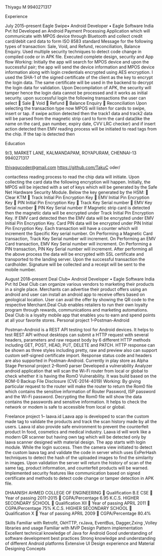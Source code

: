 Thiyagu M
9940271317


Experience

July 2015–present
Eagle Swipe• Android Developer • Eagle Software India Pvt ltd
Developed an Android Payment Processing Application which will
communicate with MPOS device through Bluetooth and collect credit
card/debit card data to form ISO 8583 standard Message for the
following types of transaction: Sale, Void, and Refund, reconciliation,
Balance Enquiry. Used multiple security techniques to detect code
change in compiled code or in APK file. Executed complete design,
security and App flow
Working:
Initially the app will search for MPOS device and upon the successful
pair; the app will send the device information and MPOS device
information along with login credentials encrypted using AES encryption.
I used the SHA-1 of the signed certificate of the client as the key to
encrypt the login data. The same certificate will be used in the backend
to decrypt the login data for validation. Upon Decompilation of APK, the
security will tamper hence the login data cannot be processed and it
works as initial security. upon successful login the following transactions
the user can select
 Sale
 Void
 Refund
 Balance Enquiry
 Reconciliation
Upon selecting the transaction type now MPOS will listen for cards to
swipe, insert or tap. if swipe action detected then the track1 data and
track2 data will be parsed from the magnetic strip card to form the card
data(like the name on the card, pan number, expiry date, CVV LRC
checker) and if insert action detected then EMV reading process will be
initiated to read tags from the chip. If the tap is detected then

Education

9/3, MARKET LANE,
KALMANDAPAM,
ROYAPURAM,
CHENNAI-13
9940271317

thiyagucoder@gmail.com
https://github.com/TakuC
oder/

contactless reading process to read the chip data will initiate. Upon
collecting the card data the following encryption will happen.
Initially, the MPOS will be injected with a set of keys which will be
generated by the Safe Net Hardware Security Module.
Below the key generated by the HSM:
 Clear KTM
 Track Initial Pin Encryption Key
 EMV Initial Pin Encryption Key
 PIN Initial Pin Encryption Key
 Track Key Serial number
 EMV Key Serial number
 PIN Key Serial number
If Magnetic strip card is detected then the magnetic data will be
encrypted under Track Initial Pin Encryption Key. If EMV card detected
then the EMV data will be encrypted under EMV Initial Pin Encryption
Key. Card PIN data will be encrypted under PIN Initial Pin Encryption Key.
Each transaction will have a counter which will increment the Specific
Key serial number. On Performing a Magnetic Card transaction, Track
Key Serial number will increment. On Performing an EMV Card
transaction, EMV Key Serial number will increment. On Performing a PIN
transaction, PIN Key Serial number will increment. After performing all
the above process the data will be encrypted with SSL certificate and
transported to the landing server. Upon the successful transaction the
cardholder. Signature will be collected and a receipt will be sent to the
mobile number.

August 2018–present
Deal Club• Android Developer • Eagle Software India Pvt ltd
Deal Club can organize various vendors to marketing their products in a
single place. Merchants can advertise their product offers using an
android and user can install an android app to receive offers based on
geological location. User can avail the offer by showing the QR code to
the respective Merchant.Deal Club enables retailers to run their own
loyalty program through rewards, communications and marketing
automations. Deal Club is a loyalty mobile app that enables you to earn
and spend points at all your favorite stores.
Personal project 1–Postman-Android

Postman-Android is a REST API testing tool for Android devices. It helps
to test REST API without desktops can submit a HTTP request with
several headers, parameters and raw request body by 6 different HTTP
methods including GET, POST, HEAD, PUT, DELETE and PATCH. HTTP
response can be shown as three styles including pretty, raw and preview
also can support custom self-signed certificate import. Response status
code and headers are also supported in Postman-Android. Currently in
play store as Alpha Stage
Personal project 2–Rom0 parser
Developed a vulnerability Analyzer android application that will scan the
Wi-Fi router from local or global to check whether it is having the RomO
Vulnerability. It was build based on the ROM-0 Backup File Disclosure
(CVE-2014-4019)
Working:
By giving particular request to the router will make the router to return
the Rom0 file which contains the sensitive information of Router
Password, ISP password and the Wi-Fi password. Decrypting the Rom0
file will show the data contains the passwords and sensitive information.
It helps to check the network or modem is safe to accessible from local
or global.

Freelance project 1– laava.id
Laava app is developed to scan the custom made tag to validate the
products and track the scan history made by all the users. Laava id also
provide safe environment to prevent the counterfeit product In food,
cosmetics and medical industry. Laava id will work like a modern QR
scanner but having own tag which will be detected only by laava scanner
designed with material design. The app starts with login module. While
the login success. Then the camera view initiated to detect the custom
laava tag and validate the code in server which uses ExPerHash
techniques to detect the hash of the uploaded images to find the
similarity in images. Upon validation the server will return the history of
scan of the same tag, product information, and counterfeit products will
be warned. Implemented security features like communication based on
signed certificate and methods to detect code change or tamper
detection in APK file.

DHAANISH AHMED COLLEGE OF ENGINEERING
 Qualification B.E CSE
 Year of passing 2011-2015
 CGPA/Percentage 6.95
K.C.S. HIGHER SECONDARY SCHOOL
 Qualification XII
 Year of passing APRIL 2011
 CGPA/Percentage 75%
K.C.S. HIGHER SECONDARY SCHOOL
 Qualification X
 Year of passing APRIL 2009
 CGPA/Percentage 80.4%

Skills
Familiar with Retrofit, OkHTTP, rxJava, EventBus, Dagger,Zxing ,Volley
libraries and usage
Familiar with MVP Design Pattern implementation
Excellent technical knowledge of Java for Android
Good understanding of software development best practices
Strong knowledge and understanding of different Android platforms
Extensive UI Design experience and Material Designing Concepts
